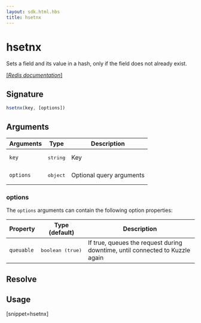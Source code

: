 ```yaml
---
layout: sdk.html.hbs
title: hsetnx
---
```


# hsetnx


Sets a field and its value in a hash, only if the field does not already exist.

[[_Redis documentation_]](https://redis.io/commands/hsetnx)

## Signature

```js
hsetnx(key, [options])

```

## Arguments

| Arguments    | Type    | Description |
|--------------|---------|-------------|
| `key` | <pre>string</pre> | Key |
| ``options`` | <pre>object</pre> | Optional query arguments |

### options

The `options` arguments can contain the following option properties:

| Property   | Type (default)   | Description                       |
| ---------- | ------- | --------------------------------- |
| `queuable` | <pre>boolean (true)</pre> | If true, queues the request during downtime, until connected to Kuzzle again |

## Resolve

## Usage

[snippet=hsetnx]
